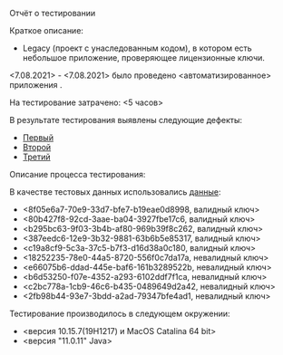 Отчёт о тестировании <KeyValidator>

Краткое описание: 

* Legacy (проект с унаследованным кодом), в котором есть небольшое приложение, проверяющее лицензионные ключи.

<7.08.2021> - <7.08.2021> было проведено <автоматизированное> приложения <KeyValidator>.

На тестирование затрачено: <5 часов>

В результате тестирования выявлены следующие дефекты:

* [Первый](https://github.com/DmitriiLife/java2/issues/1)
* [Второй](https://github.com/DmitriiLife/java2/issues/2)
* [Третий](https://github.com/DmitriiLife/java2/issues/3)

Описание процесса тестирования:

В качестве тестовых данных использовались [данные](https://github.com/netology-code/javaqa-homeworks/blob/master/intro/user-manual.md):

* <8f05e6a7-70e9-33d7-bfe7-b19eae0d8998, валидный ключ>
* <80b427f8-92cd-3aae-ba04-3927fbe17c6, валидный ключ>
* <b295bc63-9f03-3b4b-af80-969b39f8c262, валидный ключ>
* <387eedc6-12e9-3b32-9881-63b6b5e85317, валидный ключ>
* <c19a8cf9-5c3a-37c5-b7f3-d16d38a0c180, валидный ключ>
* <18252235-78e0-44a5-8720-556f0c7da17a, невалидный ключ>
* <e66075b6-ddad-445e-baf6-161b3289522b, невалидный ключ>
* <b6d53250-f07e-4352-a293-6102ddf7f1ca, невалидный ключ>
* <c2bc778a-1cb9-46c6-b435-0489649d2a42, невалидный ключ>
* <2fb98b44-93e7-3bdd-a2ad-79347bfe4ad1, невалидный ключ>

Тестирование производилось в следующем окружении:

* <версия 10.15.7(19H1217) и MacOS Catalina 64 bit>
* <версия "11.0.11" Java>